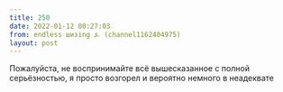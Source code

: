 ```yaml
---
title: 250
date: 2022-01-12 00:27:03
from: endless шизing ⍼ (channel1162404975)
layout: post
---
```


Пожалуйста, не воспринимайте всё вышесказанное с полной серьёзностью, я просто возгорел и вероятно немного в неадеквате
